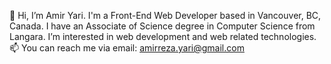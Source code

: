 <!--
**amir-yari/amir-yari** is a ✨ _special_ ✨ repository because its `README.md` (this file) appears on your GitHub profile.

Here are some ideas to get you started:

- 🔭 I’m currently working on ...
- 🌱 I’m currently learning ...
- 👯 I’m looking to collaborate on ...
- 🤔 I’m looking for help with ...
- 💬 Ask me about ...
- 📫 How to reach me: ...
- 😄 Pronouns: ...
- ⚡ Fun fact: ...
-->

👋 Hi, I’m Amir Yari. I'm a Front-End Web Developer based in Vancouver, BC, Canada. I have an Associate of Science degree in Computer Science from Langara. I’m interested in web development and web related technologies.
<br/>📫 You can reach me via email: amirreza.yari@gmail.com
